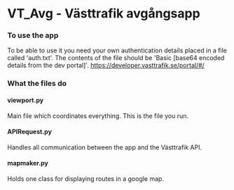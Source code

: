 # VT_Avg - Västtrafik avgångsapp

### To use the app
To be able to use it you need your own authentication details placed in a file called 'auth.txt'. The contents of the file should be 'Basic [base64 encoded details from the dev portal]'.
https://developer.vasttrafik.se/portal/#/


### What the files do

#### viewport.py
Main file which coordinates everything. This is the file you run.

#### APIRequest.py
Handles all communication between the app and the Västtrafik API.

#### mapmaker.py
Holds one class for displaying routes in a google map.
